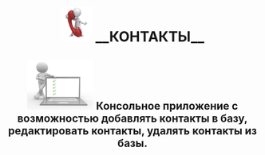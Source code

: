 <h1 align="center">
  <img src="https://github.com/vadimsa3/contact-book/blob/master/src/main/resources/raw/image.gif" height="70"/>
  __КОНТАКТЫ__
</h1>
<h2 align="center">
  <img src="https://github.com/vadimsa3/contact-book/blob/master/src/main/resources/raw/using-method-procedure.jpg" height="100"/> 
  Консольное приложение с возможностью добавлять контакты в базу, редактировать контакты, удалять контакты из базы.    
</h2>

